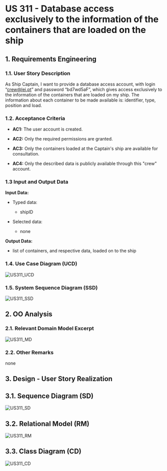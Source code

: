 # US 311 - Database access exclusively to the information of the containers that are loaded on the ship

## 1. Requirements Engineering


### 1.1. User Story Description


As Ship Captain, I want to provide a database access account, with login “crew@lei.pt”
and password “bd7wd5aF”, which gives access exclusively to the information of the
containers that are loaded on my ship. The information about each container to be made
available is: identifier, type, position and load.


### 1.2. Acceptance Criteria

* **AC1:** The user account is created.

* **AC2:** Only the required permissions are granted.

* **AC3:** Only the containers loaded at the Captain's ship are available for consultation.  

* **AC4:**  Only the described  data is publicly available through this "crew" account.

### 1.3 Input and Output Data


**Input Data:**

* Typed data:
    * shipID

* Selected data:
    * none

**Output Data:**

* list of containers, and respective data, loaded on to the ship 

### 1.4. Use Case Diagram (UCD)

![US311_UCD](US311_UCD.svg)

### 1.5. System Sequence Diagram (SSD)

![US311_SSD](US311_SSD.svg)

## 2. OO Analysis

### 2.1. Relevant Domain Model Excerpt 

![US311_MD](US311_MD.svg)

### 2.2. Other Remarks

none

## 3. Design - User Story Realization 

## 3.1. Sequence Diagram (SD)

![US311_SD](US311_SD.svg)

## 3.2. Relational Model (RM)

![US311_RM](US311_RM.svg)

## 3.3. Class Diagram (CD)

![US311_CD](US311_CD.svg)
